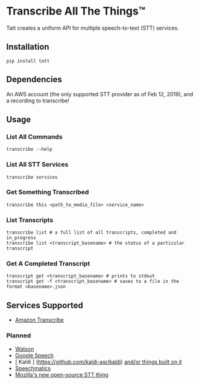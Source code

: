# Transcribe All The Things™

Tatt creates a uniform API for multiple speech-to-text (STT) services.

## Installation

    pip install tatt


## Dependencies

An AWS account (the only supported STT provider as of Feb 12, 2019), and a recording to transcribe!


## Usage

### List All Commands
    transcribe --help

### List All STT Services
    transcribe services

### Get Something Transcribed
    transcribe this <path_to_media_file> <service_name>

### List Transcripts
    transcribe list # a full list of all transcripts, completed and in_progress
    transcribe list <transcript_basename> # the status of a particular transcript

### Get A Completed Transcript
    transcript get <transcript_basename> # prints to stdout
    transcript get -f <transcript_basename> # saves to a file in the format <basename>.json


## Services Supported

  - [Amazon Transcribe](https://aws.amazon.com/transcribe/)

### Planned
  - [ Watson ](https://www.ibm.com/watson/services/speech-to-text/) 
  - [ Google Speech ](https://cloud.google.com/speech-to-text/)
  - [ Kaldi ] (https://github.com/kaldi-asr/kaldi) [ and/or things built on it ](https://github.com/lowerquality/gentle)
  - [ Speechmatics ](https://www.speechmatics.com/)
  - [ Mozilla's new open-source STT thing ](https://github.com/mozilla/DeepSpeech)

